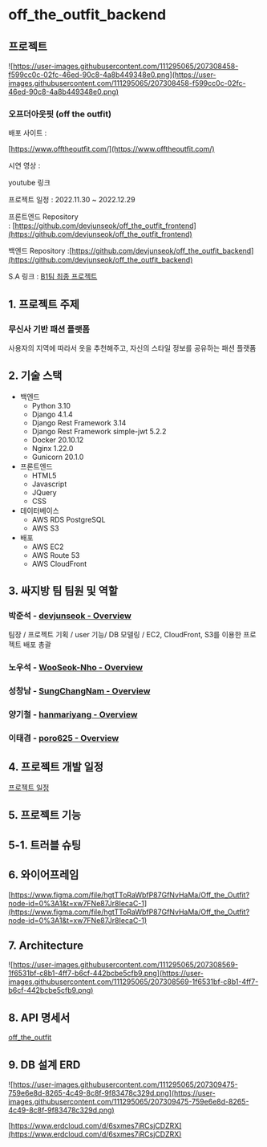 # off_the_outfit_backend

## 프로젝트

![https://user-images.githubusercontent.com/111295065/207308458-f599cc0c-02fc-46ed-90c8-4a8b449348e0.png](https://user-images.githubusercontent.com/111295065/207308458-f599cc0c-02fc-46ed-90c8-4a8b449348e0.png)

### 오프더아웃핏 (off the outfit)

배포 사이트 :

[https://www.offtheoutfit.com/](https://www.offtheoutfit.com/)

시연 영상 :

youtube 링크

프로젝트 일정 : 2022.11.30 ~ 2022.12.29

프론트엔드 Repository : [https://github.com/devjunseok/off_the_outfit_frontend](https://github.com/devjunseok/off_the_outfit_frontend)

백엔드  Repository :[https://github.com/devjunseok/off_the_outfit_backend](https://github.com/devjunseok/off_the_outfit_backend)

S.A 링크 : [B1팀 최종 프로젝트](https://www.notion.so/B1-27932c8fdffb4308901a7ecdabade724)

## 1. 프로젝트 주제

### 무신사 기반 패션 플랫폼

사용자의 지역에 따라서 옷을 추천해주고, 자신의 스타일 정보를 공유하는 패션 플랫폼

## 2. 기술 스택

- 백엔드
    - Python 3.10
    - Django 4.1.4
    - Django Rest Framework 3.14
    - Django Rest Framework simple-jwt 5.2.2
    - Docker 20.10.12
    - Nginx 1.22.0
    - Gunicorn 20.1.0
- 프론트엔드
    - HTML5
    - Javascript
    - JQuery
    - CSS
- 데이터베이스
    - AWS RDS PostgreSQL
    - AWS S3
- 배포
    - AWS EC2
    - AWS Route 53
    - AWS CloudFront

## 3. 싸지방 팀 팀원 및 역할

### 박준석 - [devjunseok - Overview](https://github.com/devjunseok)

팀장 / 프로젝트 기획 / user 기능/ DB 모델링 / EC2, CloudFront, S3를 이용한 프로젝트 배포 총괄

### 노우석 - [WooSeok-Nho - Overview](https://github.com/WooSeok-Nho/)

### 성창남 - [SungChangNam - Overview](https://github.com/SungChangNam)

### 양기철 - [hanmariyang - Overview](https://github.com/hanmariyang)

### 이태겸 - [poro625 - Overview](https://github.com/poro625)

## 4. 프로젝트 개발 일정

[프로젝트 일정](https://www.notion.so/f51f73bbc4994210be44b2150300b96f)

## 5. 프로젝트 기능

## 5-1. 트러블 슈팅

## 6. 와이어프레임

[https://www.figma.com/file/hgtTToRaWbfP87GfNvHaMa/Off_the_Outfit?node-id=0%3A1&t=xw7FNe87Jr8IecaC-1](https://www.figma.com/file/hgtTToRaWbfP87GfNvHaMa/Off_the_Outfit?node-id=0%3A1&t=xw7FNe87Jr8IecaC-1)

## 7. Architecture

![https://user-images.githubusercontent.com/111295065/207308569-1f6531bf-c8b1-4ff7-b6cf-442bcbe5cfb9.png](https://user-images.githubusercontent.com/111295065/207308569-1f6531bf-c8b1-4ff7-b6cf-442bcbe5cfb9.png)

## 8. API 명세서

[off_the_outfit](https://documenter.getpostman.com/view/24729622/2s8YzUxMFF)

## 9. DB 설계 ERD

![https://user-images.githubusercontent.com/111295065/207309475-759e6e8d-8265-4c49-8c8f-9f83478c329d.png](https://user-images.githubusercontent.com/111295065/207309475-759e6e8d-8265-4c49-8c8f-9f83478c329d.png)

[https://www.erdcloud.com/d/6sxmes7iRCsjCDZRX](https://www.erdcloud.com/d/6sxmes7iRCsjCDZRX)
